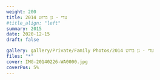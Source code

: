 ```yaml
---
weight: 200
title: עדי - גן ברוש 2014
#title_align: "left"
summary: 2015
date: 2020-12-15
draft: false

gallery: gallery/Private/Family Photos/עדי - גן ברוש 2014
files: "*"
cover: IMG-20140226-WA0000.jpg
coverPos: 5%
---
```

